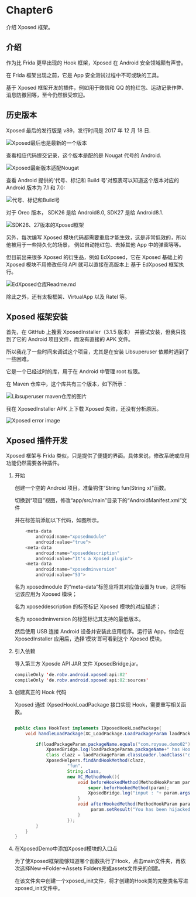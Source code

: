 # Chapter6

介绍 Xposed 框架。

## 介绍

作为比 Frida 更早出现的 Hook 框架，Xposed 在 Android 安全领域颇有声誉。

在 Frida 框架出现之前，它是 App 安全测试过程中不可或缺的工具。

基于 Xposed 框架开发的插件，例如用于微信和 QQ 的抢红包、运动记录作弊、消息防撤回等，至今仍然很受欢迎。

## 历史版本

Xposed 最后的发行版是 v89，发行时间是 2017 年 12 月 18 日.

![Xposed最后也是最新的一个版本](./picture/image1.png)

查看相应代码提交记录，这个版本是配的是 Nougat 代号的 Android.

![Xposed最新版本适配Nougat](./picture/image3.png)

查看 Android 提供的'代号、标记和 Build 号'对照表可以知道这个版本对应的 Android 版本为 7.1 和 7.0:

![代号、标记和Build号](./picture/image4.png)

对于 Oreo 版本， SDK26 是给 Android8.0, SDK27 是给 Android8.1.

![SDK26、27版本的Xposed框架](./picture/image5.png)

另外，每次编写 Xposed 模块代码都需要重启才能生效，这是非常低效的，所以他被用于一些持久化的场景，
例如自动抢红包、去掉其他 App 中的弹窗等等。

但目前出来很多 Xposed 的衍生品，例如 EdXposed，它在 Xposed 基础上的 Xposed 模块不用修改任何 API 就可以直接在高版本上
基于 EdXposed 框架执行。

![EdXposed仓库Readme.md](./picture/image6.png)

除此之外，还有太极框架、VirtualApp 以及 Ratel 等。

## Xposed 框架安装

首先，在 GitHub 上搜索 XposedInstaller（3.1.5 版本） 并尝试安装，但我只找到了它的 Android 项目文件，而没有直接的 APK 文件。

所以我花了一些时间来调试这个项目，尤其是在安装 Libsuperuser 依赖时遇到了一些困难。

它是一个已经过时的库，用于在 Android 中管理 root 权限。

在 Maven 仓库中，这个库共有三个版本，如下所示：

![Libsuperuser maven仓库的图片](./picture/image2.png)

我在 XposedInstaller APK 上下载 Xposed 失败，还没有分析原因。

![Xposed error image](./picture/xposed.png)

## Xposed 插件开发

Xposed 框架与 Frida 类似，只是提供了便捷的界面。具体来说，修改系统或应用功能仍然需要各种插件。

1. 开始

   创建一个空的 Android 项目。准备钩住“String fun(String x)”函数。

   切换到“项目”视图，修改“app/src/main”目录下的“AndroidManifest.xml”文件

   并在<activity android:name=".MainActivity">标签前添加以下代码，如图所示。

   ```java
       <meta-data
           android:name="xposedmodule"
           android:value="true">
       <meta-data
           android:name="xposeddescription"
           android:value="It's a Xposed plugin">
       <meta-data
           android:name="xposedminversion"
           android:value="53">
   ```

   名为 xposedmodule 的“meta-data”标签应将其对应值设置为 true，这将标记该应用为 Xposed 模块；

   名为 xposeddescription 的标签标记 Xposed 模块的对应描述；

   名为 xposedminversion 的标签标记其支持的最低版本。

   然后使用 USB 连接 Android 设备并安装此应用程序。运行该 App，你会在 XposedInstaller 应用后，选择‘模块’即可看到这个 Xposed 模块。

2. 引入依赖

   导入第三方 Xposde API JAR 文件 XposedBridge.jar。

   ```java
   compileOnly 'de.robv.android.xposed:api:82'
   compileOnly 'de.robv.android.xposed:api:82:sources'
   ```

3. 创建真正的 Hook 代码

   Xposed 通过 IXpsedHookLoadPackage 接口实现 Hook，需要重写相关函数。

   ```java

   public class HookTest implements IXposedHookLoadPackage{
       void handleLoadPackage(XC_LoadPackage.LoadPackageParam laodPackageParam) throws Throwable{

           if(loadPackageParam.packageName.equals("com.roysue.demo02")){
               XposedBridge.log(loadPackageParam.packageName+" has Hooked");
               Class clazz = laodPackageParam.classLoader.loadClass("com.roysue.demo02.MainActivity");
               XposedHelpers.findAndHookMethod(clazz,
                       "fun",
                       String.class,
                       new XC_MethodHook(){
                           void beforeHookedMethod(MethodHookParam param) throws Throwable{
                               super.beforHookedMethod(param);
                               XposedBridge.log("input : "+ param.args[0]);
                           }
                           void afterHookedMethod(MethodHookParam param) throws Throwable{
                                param.setResult("You has been hijacked");
                           }
                       });
           }
       }
   }

   ```

4. 在XposedDemo中添加Xposed模块的入口点

   为了使Xposed框架能够知道哪个函数执行了Hook，点击main文件夹，再依次选择New->Folder->Assets Folders完成assets文件夹的创建。

   在该文件夹中创建一个xposed_init文件，将才创建的Hook类的完整类名写进xposed_init文件中。
